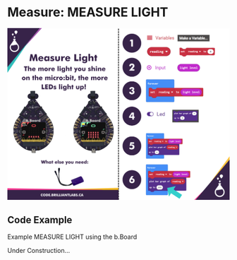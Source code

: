# Measure:  MEASURE LIGHT

![Measure_Light-EN](https://github.com/Brilliant-Labs/code.bl/blob/code_alpha/packaged/docs/static/mb/projects/bboard-tutorials-cards/8_Measure/Measure7/Measure_Light-EN.png?raw=true "Measure_Light-EN")

## Code Example

Example MEASURE LIGHT using the b.Board

Under Construction...